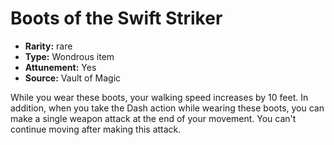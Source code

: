 
# Boots of the Swift Striker

* **Rarity:** rare
* **Type:** Wondrous item
* **Attunement:** Yes
* **Source:** Vault of Magic


While you wear these boots, your walking speed increases by 10 feet. In addition, when you take the Dash action while wearing these boots, you can make a single weapon attack at the end of your movement. You can't continue moving after making this attack.
